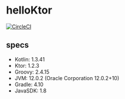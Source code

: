 # helloKtor

[![CircleCI](https://circleci.com/gh/YutaGoto/helloKtor.svg?style=svg)](https://circleci.com/gh/YutaGoto/helloKtor)

## specs

- Kotlin: 1.3.41
- Ktor: 1.2.3
- Groovy: 2.4.15
- JVM: 12.0.2 (Oracle Corporation 12.0.2+10)
- Gradle: 4.10
- JavaSDK: 1.8
